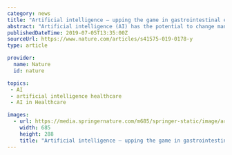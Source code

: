 ```yaml
---
category: news
title: "Artificial intelligence — upping the game in gastrointestinal endoscopy?"
abstract: "Artificial intelligence (AI) has the potential to change many aspects of health-care practice. Two newly published trials explore the potential applications of AI to improve polyp detection and mucosal visualization in gastrointestinal endoscopy — both ..."
publishedDateTime: 2019-07-05T13:35:00Z
sourceUrl: https://www.nature.com/articles/s41575-019-0178-y
type: article

provider:
  name: Nature
  id: nature

topics:
 - AI
 - artificial intelligence healthcare
 - AI in Healthcare

images:
  - url: https://media.springernature.com/m685/springer-static/image/art%3A10.1038%2Fs41575-019-0178-y/MediaObjects/41575_2019_178_Fig1_HTML.png
    width: 685
    height: 288
    title: "Artificial intelligence — upping the game in gastrointestinal endoscopy?"
---
```

